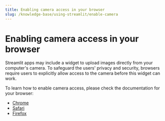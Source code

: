 ```yaml
---
title: Enabling camera access in your browser
slug: /knowledge-base/using-streamlit/enable-camera
---
```


# Enabling camera access in your browser

Streamlit apps may include a widget to upload images directly from your computer's camera. To
safeguard the users' privacy and security, browsers require users to explicitly allow access to the
camera before this widget can work.

To learn how to enable camera access, please check the documentation for your browser:

- [Chrome](https://support.google.com/chrome/answer/2693767)
- [Safari](https://support.apple.com/guide/safari/websites-ibrwe2159f50/mac)
- [Firefox](https://support.mozilla.org/en-US/kb/how-manage-your-camera-and-microphone-permissions)
